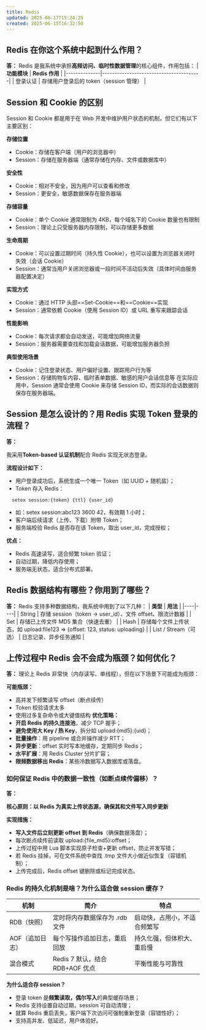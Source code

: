 ```yaml
---
title: Redis
updated: 2025-06-17T15:24:25
created: 2025-06-15T16:32:50
---
```


## Redis 在你这个系统中起到什么作用？

**答：** Redis 是我系统中承担**高频访问、临时性数据管理**的核心组件，作用包括：
| **功能模块** | **Redis 作用** |
|--------------|----------------------------------------|
| 登录认证 | 存储用户登录后的 token（session 管理） |

## Session 和 Cookie 的区别

Session 和 Cookie 都是用于在 Web 开发中维护用户状态的机制，但它们有以下主要区别：

**存储位置**

- Cookie：存储在客户端（用户的浏览器中）
- Session：存储在服务器端（通常存储在内存、文件或数据库中）

**安全性**
- Cookie：相对不安全，因为用户可以查看和修改
- Session：更安全，敏感数据保存在服务器端
  
**存储容量**
- Cookie：单个 Cookie 通常限制为 4KB，每个域名下的 Cookie 数量也有限制
- Session：理论上只受服务器内存限制，可以存储更多数据
  
**生命周期**
- Cookie：可以设置过期时间（持久性 Cookie），也可以设置为浏览器关闭时失效（会话 Cookie）
- Session：通常当用户关闭浏览器或一段时间不活动后失效（具体时间由服务器配置决定）
  
**实现方式**
- Cookie：通过 HTTP 头部==Set-Cookie==和==Cookie==实现
- Session：通常依赖 Cookie（使用 Session ID）或 URL 重写来跟踪会话
  
**性能影响**
- Cookie：每次请求都会自动发送，可能增加网络流量
- Session：服务器需要查找和加载会话数据，可能增加服务器负担
  
**典型使用场景**
- Cookie：记住登录状态、用户偏好设置、跟踪用户行为等
- Session：存储购物车内容、临时表单数据、敏感的用户会话信息等
  在实际应用中，Session 通常会使用 Cookie 来存储 Session ID，而实际的会话数据则保存在服务器端。

## Session 是怎么设计的？用 Redis 实现 Token 登录的流程？

**答：**

我采用**Token-based 认证机制**配合 Redis 实现无状态登录。

**流程设计如下：**

- 用户登录成功后，系统生成一个唯一 Token（如 UUID + 随机盐）；
- Token 存入 Redis：
```
  setex session:{token} {ttl} {user_id}
```
  - 如：setex session:abc123 3600 42，有效期 1 小时；
- 客户端后续请求（上传、下载）附带 Token；
- 服务端校验 Redis 是否存在该 Token，取出 user_id，完成授权；
  
**优点：**
- Redis 高速读写，适合频繁 token 验证；
- 自动过期，降低内存使用；
- 服务端无状态，适合分布式部署。

## Redis 数据结构有哪些？你用到了哪些？

**答：** Redis 支持多种数据结构，我系统中用到了以下几种：
| **类型** | **用法** |
|----|----|
| String | 存储 session（token → user_id）、文件 offset、限流计数器 |
| Set | 存储已上传文件 MD5 集合（快速去重） |
| Hash | 存储每个文件上传状态，如 upload:file123 =\> {offset: 123, status: uploading} |
| List / Stream（可选） | 日志记录、异步任务通知 |

## 上传过程中 Redis 会不会成为瓶颈？如何优化？

**答：** 理论上 Redis 非常快（内存读写、单线程），但在以下场景下可能成为瓶颈：

**可能瓶颈：**

- 高并发下频繁读写 offset（断点续传）
- Token 校验请求太多
- 使用过多复杂命令或大键值结构
  **优化策略：**
- **开启 Redis 的持久连接池**，减少 TCP 握手；
- **避免使用大 Key / 热 Key**，拆分如 upload:{md5}:{uid}；
- **批量操作**：用 pipeline 或合并操作减少 RTT；
- **异步更新**：offset 实时写本地缓存，定期同步 Redis；
- **水平扩展**：用 Redis Cluster 分片扩容；
- **限频数据移出 Redis**：某些冷数据写入数据库或落盘。

### 如何保证 Redis 中的数据一致性（如断点续传偏移）？

**答：**

**核心原则：以 Redis 为真实上传状态源，确保其和文件写入同步更新**

**实现措施：**

- **写入文件后立刻更新 offset 到 Redis**（确保数据落盘）；
- 每次断点续传前读取 upload:{file_md5}:offset；
- 上传过程中用 Lua 脚本实现原子检查+更新 offset，防止并发写错；
- 若 Redis 挂掉，可在文件系统中查找 .tmp 文件大小做近似恢复（容错机制）；
- 上传完成后，Redis offset 键删除或标记完成状态。

### Redis 的持久化机制是啥？为什么适合做 session 缓存？

| **机制**        | **简介**                        | **特点**                     |
| --------------- | ------------------------------- | ---------------------------- |
| RDB（快照）     | 定时将内存数据保存为 .rdb 文件  | 启动快，占用小，不适合频繁写 |
| AOF（追加日志） | 每个写操作追加日志，重启回放    | 持久化强，但体积大、重启慢   |
| 混合模式        | Redis 7 默认，结合 RDB+AOF 优点 | 平衡性能与可靠性             |

**为什么适合存 session？**

- 登录 token 是**频繁读取，偶尔写入**的典型缓存场景；
- Redis 支持设置自动过期，session 可自动清理；
- 就算 Redis 重启丢失，客户端下次访问可强制重新登录（容错性好）；
- 支持高并发、低延迟，用户体验好。
